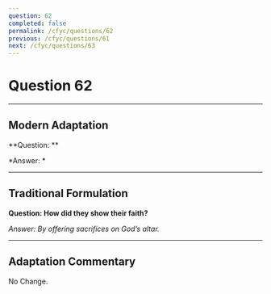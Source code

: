 ```yaml
---
question: 62
completed: false
permalink: /cfyc/questions/62
previous: /cfyc/questions/61
next: /cfyc/questions/63
---
```

# Question 62

---
## Modern Adaptation
**Question: **

*Answer: *

---
## Traditional Formulation
**Question: How did they show their faith?**

*Answer: By offering sacrifices on God’s altar.*

---
## Adaptation Commentary
No Change.
